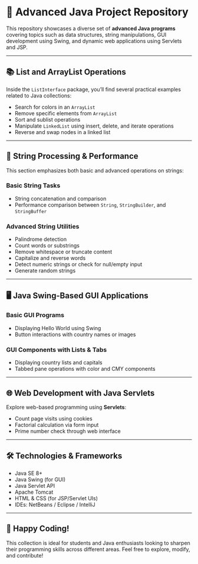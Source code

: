 
# 🚀 Advanced Java Project Repository

This repository showcases a diverse set of **advanced Java programs** covering topics such as data structures, string manipulations, GUI development using Swing, and dynamic web applications using Servlets and JSP.

---

## 📚 List and ArrayList Operations

Inside the `ListInterface` package, you’ll find several practical examples related to Java collections:

- Search for colors in an `ArrayList`
- Remove specific elements from `ArrayList`
- Sort and sublist operations
- Manipulate `LinkedList` using insert, delete, and iterate operations
- Reverse and swap nodes in a linked list

---

## 🧵 String Processing & Performance

This section emphasizes both basic and advanced operations on strings:

### Basic String Tasks
- String concatenation and comparison
- Performance comparison between `String`, `StringBuilder`, and `StringBuffer`

### Advanced String Utilities
- Palindrome detection
- Count words or substrings
- Remove whitespace or truncate content
- Capitalize and reverse words
- Detect numeric strings or check for null/empty input
- Generate random strings

---

## 🖥️ Java Swing-Based GUI Applications

### Basic GUI Programs
- Displaying Hello World using Swing
- Button interactions with country names or images

### GUI Components with Lists & Tabs
- Displaying country lists and capitals
- Tabbed pane operations with color and CMY components

---

## 🌐 Web Development with Java Servlets

Explore web-based programming using **Servlets**:

- Count page visits using cookies
- Factorial calculation via form input
- Prime number check through web interface

---

## 🛠 Technologies & Frameworks

- Java SE 8+
- Java Swing (for GUI)
- Java Servlet API
- Apache Tomcat
- HTML & CSS (for JSP/Servlet UIs)
- IDEs: NetBeans / Eclipse / IntelliJ

---

## 🙌 Happy Coding!

This collection is ideal for students and Java enthusiasts looking to sharpen their programming skills across different areas. Feel free to explore, modify, and contribute!
